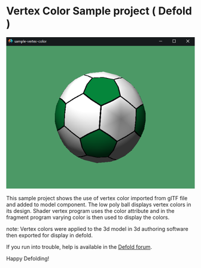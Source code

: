 # Vertex Color Sample project ( Defold )

![](/docs/screen_vcolor.png)

This sample project shows the use of vertex color imported from glTF file and added to model component. The low poly ball displays vertex colors in its design. Shader vertex program uses the color attribute and in the fragment program varying color is then used to display the colors.

note: Vertex colors were applied to the 3d model in 3d authoring software then exported for display in defold.


If you run into trouble, help is available in the [Defold forum](https://forum.defold.com).

Happy Defolding!


